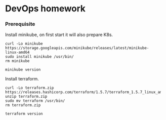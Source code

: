 # DevOps homework

### Prerequisite

Install minikube, on first start it will also prepare K8s.

```
curl -Lo minikube https://storage.googleapis.com/minikube/releases/latest/minikube-linux-amd64
sudo install minikube /usr/bin/
rm minikube

minikube version
```

Install terraform.

```
curl -Lo terraform.zip https://releases.hashicorp.com/terraform/1.5.7/terraform_1.5.7_linux_amd64.zip
unzip terraform.zip
sudo mv terraform /usr/bin/
rm terraform.zip

terraform version
```
